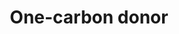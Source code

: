 ---
annotations:
- type: Pathway Ontology
  value: classic metabolic pathway
authors:
- Mkutmon
- Elisa
- Egonw
- MaintBot
- Eweitz
description: ''
last-edited: 2021-05-08
organisms:
- Bos taurus
redirect_from:
- /index.php/Pathway:WP3125
- /instance/WP3125
schema-jsonld:
- '@context': https://schema.org/
  '@id': https://wikipathways.github.io/pathways/WP3125.html
  '@type': Dataset
  creator:
    '@type': Organization
    name: WikiPathways
  description: ''
  keywords:
  - Hypotaurine
  - Methionine
  - tetrahydrofolate
  - Spermidine
  - Cysteine
  - Ornithine
  - Taurine
  - MTHFR
  - Acetylcholine
  - Decarboxylated SAM
  - Dimethylglycine
  - Choline
  - Sarcosine
  - Glycine
  - methyl-tetrahydrofolate
  - Glutathione
  - Homocycteine
  - Cystathionine
  - Betaine
  - Spermine
  - Cysteine sulphinate
  - S-Adenosyl-Methionine
  - Putrescine
  - S-Adenosylhomocysteine
  license: CC0
  name: One-carbon donor
seo: CreativeWork
title: One-carbon donor
wpid: WP3125
---